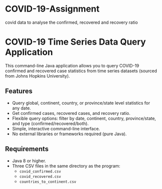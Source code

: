 # COVID-19-Assignment
covid data to analyse the confirmed, recovered and recovery ratio

# COVID-19 Time Series Data Query Application

This command-line Java application allows you to query COVID-19 confirmed and recovered case statistics from time series datasets (sourced from Johns Hopkins University).

## Features

- Query global, continent, country, or province/state level statistics for any date.
- Get confirmed cases, recovered cases, and recovery ratio.
- Flexible query options: filter by date, continent, country, province/state, and type (confirmed/recovered/both).
- Simple, interactive command-line interface.
- No external libraries or frameworks required (pure Java).

## Requirements

- Java 8 or higher.
- Three CSV files in the same directory as the program:
  - `covid_confirmed.csv`
  - `covid_recovered.csv`
  - `countries_to_continent.csv`
